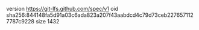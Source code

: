 version https://git-lfs.github.com/spec/v1
oid sha256:844148fa5d91a03c6ada823a207f43aabdcd4c79d73ceb2276571127787c9228
size 1432
